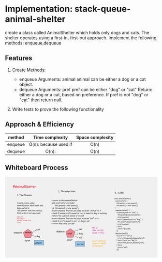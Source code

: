 # Implementation: stack-queue-animal-shelter

create a class called AnimalShelter which holds only dogs and cats.
The shelter operates using a first-in, first-out approach.
Implement the following methods: enqueue,dequeue


## Features

1. Create Methods:
   - enqueue
      Arguments: animal
      animal can be either a dog or a cat object.
   - dequeue
      Arguments: pref
      pref can be either "dog" or "cat"
      Return: either a dog or a cat, based on preference.
      If pref is not "dog" or "cat" then return null.

2. Write tests to prove the following functionality

## Approach & Efficiency

| method|Time complexity |Space complexity | 
| :---: | :---: | :---: |
| enqueue|O(n): because used if | O(n)|
| dequeue|O(n): |O(n) |

## Whiteboard Process

![AnimalShelter](./../../linked-list/assets/animal.png)



